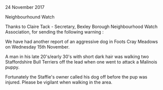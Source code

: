 24 November 2017

Neighbourhound Watch

Thanks to Claire Tack - Secretary, Bexley Borough Neighbourhood Watch Association, for sending the following warning :

We have had another report of an aggressive dog in Foots Cray Meadows on Wednesday 15th November.

A man in his late 20's/early 30's with short dark hair was walking two Staffordshire Bull Terriers off the lead when one went to attack a Malinois puppy.

Fortunately the Staffie's owner called his dog off before the pup was injured. Please be vigilant when walking in the area.
